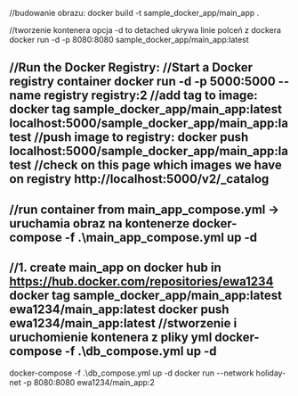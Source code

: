 //budowanie obrazu:
docker build -t sample_docker_app/main_app .  

//tworzenie kontenera opcja -d to detached ukrywa linie polceń z dockera
docker run -d -p 8080:8080 sample_docker_app/main_app:latest

//Run the Docker Registry:
//Start a Docker registry container
docker run -d -p 5000:5000 --name registry registry:2
//add tag to image:
docker tag sample_docker_app/main_app:latest localhost:5000/sample_docker_app/main_app:latest
//push image to registry:
docker push localhost:5000/sample_docker_app/main_app:latest
//check on this page which images we have on registry
http://localhost:5000/v2/_catalog
---------------------------------------------

//run container from main_app_compose.yml -> uruchamia obraz na kontenerze
docker-compose -f .\main_app_compose.yml up -d 
-----------------------------------------------
//1. create main_app on docker hub in https://hub.docker.com/repositories/ewa1234
docker tag sample_docker_app/main_app:latest ewa1234/main_app:latest
docker push ewa1234/main_app:latest 
//stworzenie i uruchomienie kontenera z pliky yml
docker-compose -f .\db_compose.yml up -d
-------------------------------------------------
docker-compose -f .\db_compose.yml up -d
docker run --network holiday-net -p 8080:8080 ewa1234/main_app:2
